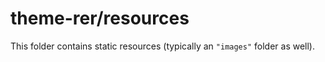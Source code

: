 # theme-rer/resources

This folder contains static resources (typically an `"images"` folder as well).
